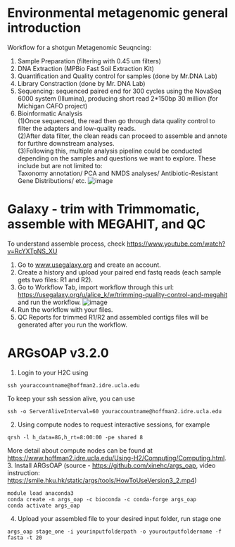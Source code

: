 # Environmental metagenomic general introduction
Workflow for a shotgun Metagenomic Seuqncing:
  1. Sample Preparation (filtering with 0.45 um filters)
  2. DNA Extraction (MPBio Fast Soil Extraction Kit)
  3. Quantification and Quality control for samples (done by Mr.DNA Lab)
  4. Library Constraction (done by Mr. DNA Lab)
  5. Sequencing: sequenced paired end for 300 cycles using the NovaSeq 6000 system (Illumina), producing short read 2*150bp 30 million (for Michigan CAFO project)
  6. Bioinformatic Analysis  
     (1)Once sequenced, the read then go through data quality control to filter the adapters and low-quality reads.  
     (2)After data filter, the clean reads can proceed to assemble and annote for furthre downstream analyses.  
     (3)Following this, multiple analysis pipeline could be conducted depending on the samples and questions we want to explore. These include but are not limited to:  
         Taxonomy annotation/ PCA and NMDS analyses/ Antibiotic-Resistant Gene Distributions/ etc.
![image](https://github.com/zerotook/Assembly/assets/102132762/2c2cc0cf-dc43-43a4-8c42-dd2dec515cde)

# Galaxy - trim with Trimmomatic, assemble with MEGAHIT, and QC
To understand assemble process, check https://www.youtube.com/watch?v=RcYXTpNS_XU
1. Go to www.usegalaxy.org and create an account.
2. Create a history and upload your paired end fastq reads (each sample gets two files: R1 and R2).
3. Go to Workflow Tab, import workflow through this url: https://usegalaxy.org/u/alice_k/w/trimming-quality-control-and-megahit and run the workflow.
   ![image](https://github.com/zerotook/Assembly/assets/102132762/66bd4711-a40c-4423-b2d5-c8e7e6d2e810)
4. Run the workflow with your files.
5. QC Reports for trimmed R1/R2 and assembled contigs files will be generated after you run the workflow.

# ARGsOAP v3.2.0
1. Login to your H2C using  
```
ssh youraccountname@hoffman2.idre.ucla.edu
```
  To keep your ssh session alive, you can use
```
ssh -o ServerAliveInterval=60 youraccountname@hoffman2.idre.ucla.edu
```
2. Using compute nodes to request interactive sessions, for example  
```
qrsh -l h_data=8G,h_rt=8:00:00 -pe shared 8
```
  More detail about compute nodes can be found at https://www.hoffman2.idre.ucla.edu/Using-H2/Computing/Computing.html.  
3. Install ARGsOAP (source - https://github.com/xinehc/args_oap, video instruction: https://smile.hku.hk/static/args/tools/HowToUseVersion3_2.mp4)  
```
module load anaconda3
conda create -n args_oap -c bioconda -c conda-forge args_oap
conda activate args_oap
```
4. Upload your assembled file to your desired input folder, run stage one
```
args_oap stage_one -i yourinputfolderpath -o youroutputfoldername -f fasta -t 20
